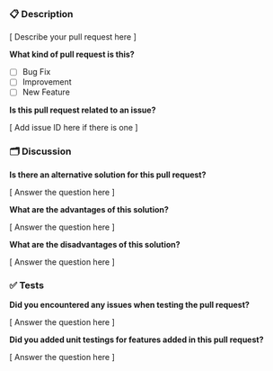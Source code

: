 <!--

    Please ensure
        - you have read the Contribution Guidelines (https://github.com/jarne/password/blob/master/CONTRIBUTION.md)
    before creating an issue at this repo.

    Everything written in brackets [ ... ] are placeholders and should be replaced (without the brackets, of course).
    
    Thanks for your support in order to keep the pull requests section clean!

-->

### 📋 Description

[ Describe your pull request here ]

**What kind of pull request is this?**

- [ ] Bug Fix
- [ ] Improvement
- [ ] New Feature

**Is this pull request related to an issue?**

[ Add issue ID here if there is one ]

### 🗂 Discussion

**Is there an alternative solution for this pull request?**

[ Answer the question here ]

**What are the advantages of this solution?**

[ Answer the question here ]

**What are the disadvantages of this solution?**

[ Answer the question here ]

### ✅ Tests

**Did you encountered any issues when testing the pull request?**

[ Answer the question here ]

**Did you added unit testings for features added in this pull request?**

[ Answer the question here ]

